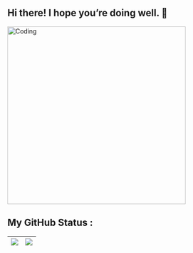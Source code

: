## Hi there! I hope you’re doing well.  👋
<img align="center" alt="Coding" width="400" src="https://th.bing.com/th/id/R.c7e51e847dd547d93318291bcd1749b2?rik=CiK4fvRwKGnwYA&pid=ImgRaw&r=0">


## My GitHub Status :

<img src="https://github-readme-stats.vercel.app/api?username=hiresh123465&&count_private=true&include_all_commits=true&theme=radical"/>|<img src="https://github-readme-streak-stats.herokuapp.com/?user=hiresh123465&theme=radical"/>|
|---|---|
  
